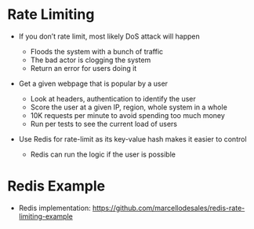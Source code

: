 # Rate Limiting

* If you don’t rate limit, most likely DoS attack will happen
    * Floods the system with a bunch of traffic
    * The bad actor is clogging the system
    * Return an error for users doing it
* Get a given webpage that is popular by a user
    * Look at headers, authentication to identify the user
    * Score the user at a given IP, region, whole system in a whole
    * 10K requests per minute to avoid spending too much money
    * Run per tests to see the current load of users

* Use Redis for rate-limit as its key-value hash makes it easier to control
    * Redis can run the logic if the user is possible

# Redis Example

* Redis implementation: https://github.com/marcellodesales/redis-rate-limiting-example
